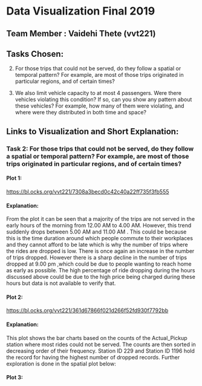 # Data Visualization Final 2019

## Team Member : Vaidehi Thete (vvt221)

## Tasks Chosen:

2. For those trips that could not be served, do they follow a spatial or temporal pattern? For example,
are most of those trips originated in particular regions, and of certain times?

4. We also limit vehicle capacity to at most 4 passengers. Were there vehicles violating this condition? If
so, can you show any pattern about these vehicles? For example, how many of them were violating,
and where were they distributed in both time and space?

## Links to Visualization and Short Explanation:

### Task 2: For those trips that could not be served, do they follow a spatial or temporal pattern? For example, are most of those trips originated in particular regions, and of certain times?


#### Plot 1:
https://bl.ocks.org/vvt221/7308a3becd0c42c40a22ff735f3fb555

#### Explanation:
From the plot it can be seen that a majority of the trips are not served in the early hours of the morning from 12.00 AM to 4.00 AM. However, this trend suddenly drops between 5.00 AM and 11.00 AM . This could be because this is the time duration around which people commute to their workplaces and they cannot afford to be late which is why the number of trips where the rides are dropped is low. There is once again an increase in the number of trips dropped. However there is a sharp decline in the number of trips dropped at 9.00 pm ,which could be due to people wanting to reach home as early as possible. The high percentage of ride dropping during the hours discussed above could be due to the high price being charged during these hours but data is not available to verify that.


#### Plot 2:
https://bl.ocks.org/vvt221/361d67866f021d266f52fd930f7792bb

#### Explanation:
This plot shows the bar charts based on the counts of the Actual_Pickup station where most rides could not be served. The counts are then sorted in decreasing order of their frequency. Station ID 229 and Station ID 1196 hold the record for having the highest number of dropped records. Further exploration is done in the spatial plot below:

#### Plot 3:









